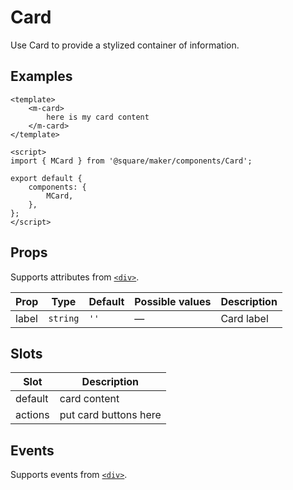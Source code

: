 # Card

Use Card to provide a stylized container of information.



## Examples
```vue
<template>
	<m-card>
		here is my card content
	</m-card>
</template>

<script>
import { MCard } from '@square/maker/components/Card';

export default {
	components: {
		MCard,
	},
};
</script>
```

<!-- api-tables:start -->
## Props

Supports attributes from [`<div>`](https://developer.mozilla.org/en-US/docs/Web/HTML/Element/div).

| Prop  | Type     | Default | Possible values | Description |
| ----- | -------- | ------- | --------------- | ----------- |
| label | `string` | `''`    | —               | Card label  |


## Slots

| Slot    | Description           |
| ------- | --------------------- |
| default | card content          |
| actions | put card buttons here |


## Events

Supports events from [`<div>`](https://developer.mozilla.org/en-US/docs/Web/HTML/Element/div).
<!-- api-tables:end -->
